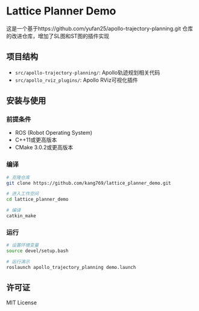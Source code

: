 # Lattice Planner Demo

这是一个基于https://github.com/yufan25/apollo-trajectory-planning.git 仓库的改进仓库，增加了SL图和ST图的插件实现

## 项目结构

- `src/apollo-trajectory-planning/`: Apollo轨迹规划相关代码
- `src/apollo_rviz_plugins/`: Apollo RViz可视化插件

## 安装与使用

### 前提条件

- ROS (Robot Operating System)
- C++11或更高版本
- CMake 3.0.2或更高版本

### 编译

```bash
# 克隆仓库
git clone https://github.com/kang769/lattice_planner_demo.git

# 进入工作空间
cd lattice_planner_demo

# 编译
catkin_make
```

### 运行

```bash
# 设置环境变量
source devel/setup.bash

# 运行演示
roslaunch apollo_trajectory_planning demo.launch
```

## 许可证

MIT License 